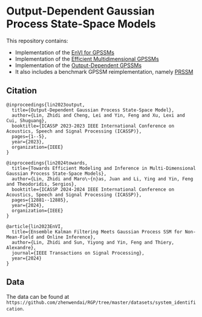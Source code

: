 # Output-Dependent Gaussian Process State-Space Models

This repository contains:
* Implementation of the [EnVI for GPSSMs](https://arxiv.org/pdf/2312.05910.pdf) <br>
* Implementation of the [Efficient Multidimensional GPSSMs](https://arxiv.org/pdf/2309.01074.pdf) <br>
* Implementation of the [Output-Dependent GPSSMs](https://ieeexplore.ieee.org/document/10095784?signout=success) <br>
* It also includes a benchmark GPSSM reimplementation, namely [PRSSM](https://arxiv.org/abs/1801.10395) <be>


## Citation
```
@inproceedings{lin2023output,
  title={Output-Dependent Gaussian Process State-Space Model},
  author={Lin, Zhidi and Cheng, Lei and Yin, Feng and Xu, Lexi and Cui, Shuguang},
  booktitle={ICASSP 2023-2023 IEEE International Conference on Acoustics, Speech and Signal Processing (ICASSP)},
  pages={1--5},
  year={2023},
  organization={IEEE}
}

@inproceedings{lin2024towards,
  title={Towards Efficient Modeling and Inference in Multi-Dimensional Gaussian Process State-Space Models},
  author={Lin, Zhidi and Maro\~{n}as, Juan and Li, Ying and Yin, Feng and Theodoridis, Sergios},
  booktitle={ICASSP 2024-2024 IEEE International Conference on Acoustics, Speech and Signal Processing (ICASSP)},
  pages={12881--12885},
  year={2024},
  organization={IEEE}
}

@article{lin2023EnVI,
  title={Ensemble Kalman Filtering Meets Gaussian Process SSM for Non-Mean-Field and Online Inference},
  author={Lin, Zhidi and Sun, Yiyong and Yin, Feng and Thiery, Alexandre},
  journal={IEEE Transactions on Signal Processing},
  year={2024}
}
```
## Data
The data can be found at `https://github.com/zhenwendai/RGP/tree/master/datasets/system_identification`.
